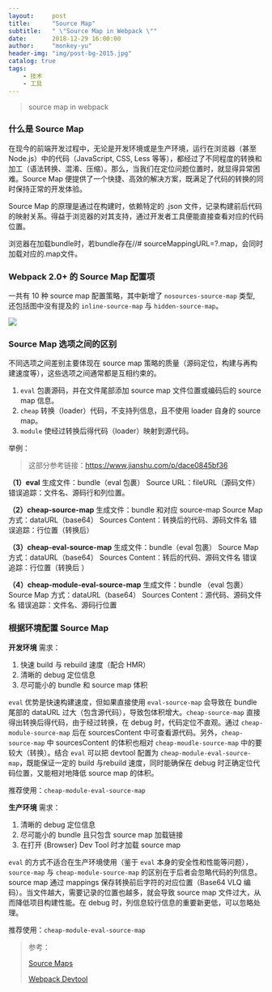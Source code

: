 ```yaml
---
layout:     post
title:      "Source Map"
subtitle:   " \"Source Map in Webpack \""
date:       2018-12-29 16:00:00
author:     "monkey-yu"
header-img: "img/post-bg-2015.jpg"
catalog: true
tags:
    - 技术
    - 工具
---
```


> source map in webpack

### 什么是 Source Map

在现今的前端开发过程中，无论是开发环境或是生产环境，运行在浏览器（甚至 Node.js）中的代码（JavaScript, CSS, Less 等等），都经过了不同程度的转换和加工（语法转换、混淆、压缩）。那么，当我们在定位问题位置时，就显得异常困难。Source Map 便提供了一个快捷、高效的解决方案，既满足了代码的转换的同时保持正常的开发体验。

Source Map 的原理是通过在构建时，依赖特定的 .json 文件，记录构建前后代码的映射关系。得益于浏览器的对其支持，通过开发者工具便能直接查看对应的代码位置。

浏览器在加载bundle时，若bundle存在//# sourceMappingURL=?.map，会同时加载对应的.map文件。

### Webpack 2.0+ 的 Source Map 配置项

一共有 10 种 source map 配置策略，其中新增了 `nosources-source-map` 类型, 还包括图中没有提及的 `inline-source-map` 与 `hidden-source-map`。

![](/Users/mac13/Desktop/source-map-01.jpg)

### Source Map 选项之间的区别

不同选项之间差别主要体现在 source map 策略的质量（源码定位，构建与再构建速度等），这些选项之间通常都是互相约束的。

1. `eval` 包裹源码，并在文件尾部添加 source map 文件位置或编码后的 source map 信息。
2.  `cheap` 转换（loader）代码，不支持列信息，且不使用 loader 自身的 source map。
3. `module` 使经过转换后得代码（loader）映射到源代码。

举例：

> 这部分参考链接：https://www.jianshu.com/p/dace0845bf36

**（1）eval**
生成文件：bundle（eval 包裹）
Source URL：fileURL（源码文件）
错误追踪：文件名、源码行和列位置。

**（2）cheap-source-map**
生成文件：bundle 和对应 source-map
Source Map 方式：dataURL（base64）
Sources Content：转换后的代码、源码文件名
错误追踪：行位置（转换后）

**（3）cheap-eval-source-map**
生成文件：bundle（eval 包裹）
Source Map 方式：dataURL（base64）
Sources Content：转后的代码、源码文件名
错误追踪：行位置（转换后 ）

**（4）cheap-module-eval-source-map**
生成文件：bundle （eval 包裹）
Source Map 方式：dataURL（base64）
Sources Content：源代码、源码文件名
错误追踪：文件名、源码行位置

### 根据环境配置 Source Map

**开发环境**
 需求：

1. 快速 build 与 rebuild 速度（配合 HMR）
2. 清晰的 debug 定位信息
3. 尽可能小的 bundle 和 source map 体积

`eval` 优势是快速构建速度，但如果直接使用 `eval-source-map`  会导致在 bundle 尾部的 dataURL 过大（包含源代码），导致包体积增大。`cheap-source-map` 直接得出转换后得代码，由于经过转换，在 debug 时，代码定位不直观。通过 `cheap-module-source-map` 后在 sourcesContent 中可查看源代码。另外，`cheap-source-map` 中 sourcesContent 的体积也相对 `cheap-moudle-source-map` 中的要较大（转换）。结合 `eval` 可以把 devtool 配置为 `cheap-module-eval-source-map`，既能保证一定的 build 与rebuild 速度，同时能确保在 debug 时正确定位代码位置，又能相对地降低 source map 的体积。

推荐使用：`cheap-module-eval-source-map`

**生产环境**
 需求：

1. 清晰的 debug 定位信息
2. 尽可能小的 bundle 且只包含 source map 加载链接
3. 在打开 {Browser} Dev Tool 时才加载 source map

`eval` 的方式不适合在生产环境使用（鉴于 `eval` 本身的安全性和性能等问题），`source-map`  与 `cheap-module-source-map` 的区别在于后者会忽略代码的列信息。source map 通过 mappings 保存转换前后字符的对应位置（Base64 VLQ 编码）。当文件越大，需要记录的位置也越多，就会导致 source map 文件过大，从而降低项目构建性能。在 debug 时，列信息较行信息的重要新更低，可以忽略处理。

推荐使用：`cheap-module-eval-source-map`

> 参考：
>
> [Source Maps](https://link.jianshu.com/?t=https://survivejs.com/webpack/building/source-maps/)
>
> [Webpack Devtool](https://link.jianshu.com/?t=https://webpack.js.org/configuration/devtool/)

